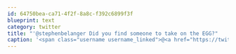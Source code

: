 ```yaml
---
id: 64750bea-ca71-4f2f-8a8c-f392c6899f3f
blueprint: text
category: twitter
title: "'@stephenbelanger Did you find someone to take on the EGG?"
caption: '<span class="username username_linked">@<a href="https://twitter.com/stephenbelanger" title="Stephen Belanger">stephenbelanger</a></span> Did you find someone to take on the EGG?'
---
```

